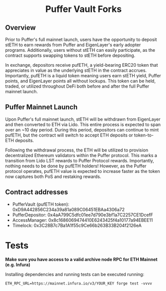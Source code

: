 # <h1 align="center"> Puffer Vault Forks</h1> 

[foundry]: https://getfoundry.sh
[foundry-badge]: https://img.shields.io/badge/Built%20with-Foundry-FFDB1C.svg

## Overview

Prior to Puffer's full mainnet launch, users have the opportunity to deposit stETH to earn rewards from Puffer and EigenLayer's early adopter programs. Additionally, users without stETH can easily participate, as the contract supports swapping tokens to stETH before depositing.

In exchange, depositors receive pufETH, a yield-bearing ERC20 token that appreciates in value as the underlying stETH in the contract accrues. Importantly, pufETH is a liquid token meaning users earn stETH yield, Puffer points, and EigenLayer points all without lockups. This token can be held, traded, or utilized throughout DeFi both before and after the full Puffer mainnet launch.


## Puffer Mainnet Launch

Upon Puffer's full mainnet launch, stETH will be withdrawn from EigenLayer and then converted to ETH via Lido. This entire process is expected to span over an ~10 day period. During this period, depositors can continue to mint pufETH, but the contract will switch to accept ETH deposits or token-to-ETH deposits.

Following the withdrawal process, the ETH will be utilized to provision decentralized Ethereum validators within the Puffer protocol. This marks a transition from Lido LST rewards to Puffer Protocol rewards. Importantly, nothing needs to be done by pufETH holders! However, as the Puffer protocol operates, pufETH value is expected to increase faster as the token now captures both PoS and restaking rewards.

## Contract addresses
- PufferVault (pufETH token): 0xD9A442856C234a39a81a089C06451EBAa4306a72
- PufferDepositor: 0x4aA799C5dfc01ee7d790e3bf1a7C2257CE1DcefF
- AccessManager: 0x8c1686069474410E6243425f4a10177a94EBEE11
- Timelock: 0x3C28B7c7Ba1A1f55c9Ce66b263B33B204f2126eA

# Tests

<strong>Make sure you have access to a valid archive node RPC for ETH Mainnet (e.g. Infura)</strong>

Installing dependencies and running tests can be executed running:
```
ETH_RPC_URL=https://mainnet.infura.io/v3/YOUR_KEY forge test -vvvv
```

